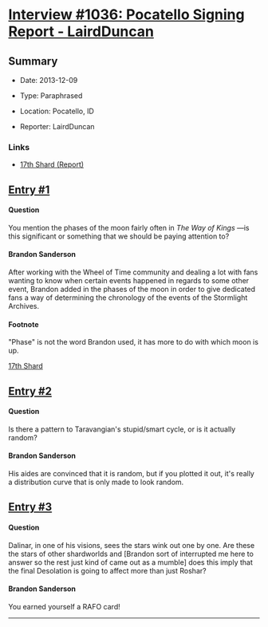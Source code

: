 # [Interview #1036: Pocatello Signing Report - LairdDuncan](https://www.theoryland.com/intvmain.php?i=1036)

## Summary

- Date: 2013-12-09

- Type: Paraphrased

- Location: Pocatello, ID

- Reporter: LairdDuncan

### Links

- [17th Shard (Report)](http://www.17thshard.com/forum/topic/4769-pocatello-signing-12-10-13/page-2#entry79520)


## [Entry #1](./t-1036/1)

#### Question

You mention the phases of the moon fairly often in
*The Way of Kings*
—is this significant or something that we should be paying attention to?

#### Brandon Sanderson

After working with the Wheel of Time community and dealing a lot with fans wanting to know when certain events happened in regards to some other event, Brandon added in the phases of the moon in order to give dedicated fans a way of determining the chronology of the events of the Stormlight Archives.

#### Footnote

"Phase" is not the word Brandon used, it has more to do with which moon is up.

[17th Shard](http://www.17thshard.com/forum/topic/4769-pocatello-signing-12-10-13/?p=79688)

## [Entry #2](./t-1036/2)

#### Question

Is there a pattern to Taravangian's stupid/smart cycle, or is it actually random?

#### Brandon Sanderson

His aides are convinced that it is random, but if you plotted it out, it's really a distribution curve that is only made to look random.

## [Entry #3](./t-1036/3)

#### Question

Dalinar, in one of his visions, sees the stars wink out one by one. Are these the stars of other shardworlds and [Brandon sort of interrupted me here to answer so the rest just kind of came out as a mumble] does this imply that the final Desolation is going to affect more than just Roshar?

#### Brandon Sanderson

You earned yourself a RAFO card!


---

